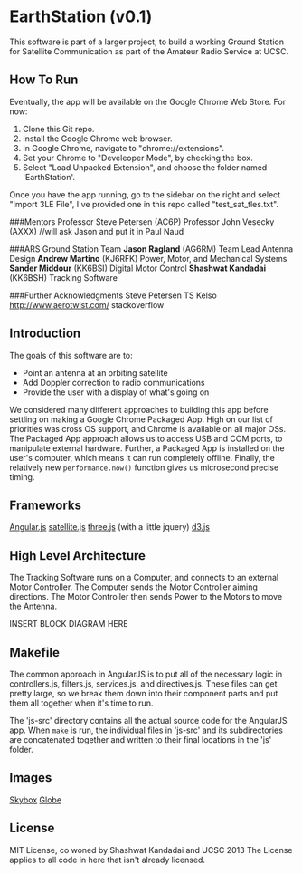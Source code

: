 EarthStation (v0.1)
===================
This software is part of a larger project, to build a working
Ground Station for Satellite Communication as part of the Amateur Radio Service at UCSC.

How To Run
----------
Eventually, the app will be available on the Google Chrome Web Store. For now:
1. Clone this Git repo.
2. Install the Google Chrome web browser.
3. In Google Chrome, navigate to "chrome://extensions".
4. Set your Chrome to "Develeoper Mode", by checking the box.
5. Select "Load Unpacked Extension", and choose the folder named 'EarthStation'.

Once you have the app running, go to the sidebar on the right and select "Import 3LE File", I've provided one in this repo called "test_sat_tles.txt".

###Mentors
Professor Steve Petersen (AC6P)
Professor John Vesecky (AXXX) //will ask Jason and put it in
Paul Naud

###ARS Ground Station Team
**Jason Ragland** (AG6RM)
  Team Lead
  Antenna Design
**Andrew Martino** (KJ6RFK)
  Power, Motor, and Mechanical Systems
**Sander Middour** (KK6BSI)
  Digital Motor Control
**Shashwat Kandadai** (KK6BSH)
  Tracking Software

###Further Acknowledgments
Steve Petersen
TS Kelso
http://www.aerotwist.com/
stackoverflow


Introduction
------------
The goals of this software are to:
- Point an antenna at an orbiting satellite
- Add Doppler correction to radio communications
- Provide the user with a display of what's going on

We considered many different approaches to building this app before settling on making a Google Chrome Packaged App. High on our list of priorities was cross OS support, and Chrome is available on all major OSs. The Packaged App approach allows us to access USB and COM ports, to manipulate external hardware. Further, a Packaged App is installed on the user's computer, which means it can run completely offline. Finally, the relatively new `performance.now()` function gives us microsecond precise timing.

Frameworks
-----------
[Angular.js](http://angularjs.org/)
[satellite.js](https://github.com/shashwatak/satellite-js)
[three.js](http://threejs.org/) (with a little jquery)
[d3.js](http://d3js.org/)

High Level Architecture
-----------------
The Tracking Software runs on a Computer, and connects to an external Motor Controller. The Computer sends the Motor Controller aiming directions. The Motor Controller then sends Power to the Motors to move the Antenna.

INSERT BLOCK DIAGRAM HERE


Makefile
--------
The common approach in AngularJS is to put all of the necessary logic in controllers.js, filters.js, services.js, and directives.js. These files can get pretty large, so we break them down into their component parts and put them all together when it's time to run.

The 'js-src' directory contains all the actual source code for the AngularJS app. When `make` is run, the individual files in 'js-src' and its subdirectories are concatenated together and written to their final locations in the 'js' folder.

Images
------
[Skybox](http://phl.upr.edu/library/notes/syntheticstars)
[Globe](http://eoimages.gsfc.nasa.gov/images/imagerecords/74000/74443/world.topo.200409.3x5400x2700.png)

License
-------
MIT License, co woned by Shashwat Kandadai and UCSC 2013
The License applies to all code in here that isn't already licensed.
